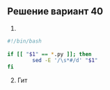 ## Решение вариант 40 
1. 
```bash
#!/bin/bash
 
if [[ "$1" == *.py ]]; then
        sed -E '/\s*#/d' "$1"
fi
``` 
 2. Гит 
 ```bash
```